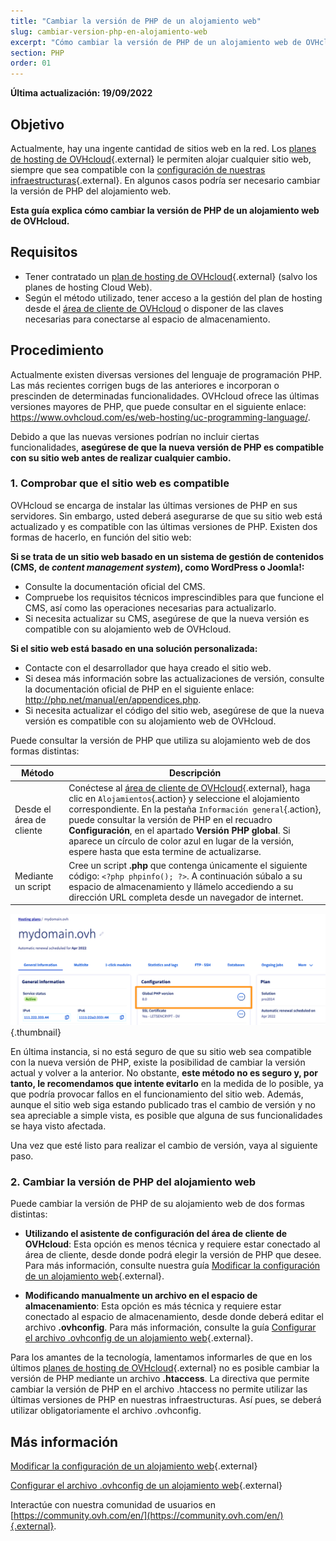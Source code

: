 ```yaml
---
title: "Cambiar la versión de PHP de un alojamiento web"
slug: cambiar-version-php-en-alojamiento-web
excerpt: "Cómo cambiar la versión de PHP de un alojamiento web de OVHcloud"
section: PHP
order: 01
---
```


**Última actualización: 19/09/2022**

## Objetivo

Actualmente, hay una ingente cantidad de sitios web en la red. Los [planes de hosting de OVHcloud](https://www.ovhcloud.com/es/web-hosting/){.external} le permiten alojar cualquier sitio web, siempre que sea compatible con la [configuración de nuestras infraestructuras](https://webhosting-infos.hosting.ovh.net){.external}. En algunos casos podría ser necesario cambiar la versión de PHP del alojamiento web.

**Esta guía explica cómo cambiar la versión de PHP de un alojamiento web de OVHcloud.**

## Requisitos

- Tener contratado un [plan de hosting de OVHcloud](https://www.ovhcloud.com/es/web-hosting/){.external} (salvo los planes de hosting Cloud Web).
- Según el método utilizado, tener acceso a la gestión del plan de hosting desde el [área de cliente de OVHcloud](https://ca.ovh.com/auth/?action=gotomanager&from=https://www.ovh.com/world/&ovhSubsidiary=ws) o disponer de las claves necesarias para conectarse al espacio de almacenamiento. 

## Procedimiento

Actualmente existen diversas versiones del lenguaje de programación PHP. Las más recientes corrigen bugs de las anteriores e incorporan o prescinden de determinadas funcionalidades. OVHcloud ofrece las últimas versiones mayores de PHP, que puede consultar en el siguiente enlace: <https://www.ovhcloud.com/es/web-hosting/uc-programming-language/>. 

Debido a que las nuevas versiones podrían no incluir ciertas funcionalidades, **asegúrese de que la nueva versión de PHP es compatible con su sitio web antes de realizar cualquier cambio.**

### 1. Comprobar que el sitio web es compatible

OVHcloud se encarga de instalar las últimas versiones de PHP en sus servidores. Sin embargo, usted deberá asegurarse de que su sitio web está actualizado y es compatible con las últimas versiones de PHP. Existen dos formas de hacerlo, en función del sitio web:

**Si se trata de un sitio web basado en un sistema de gestión de contenidos (CMS, de *content management system*), como WordPress o Joomla!:** 

- Consulte la documentación oficial del CMS. 
- Compruebe los requisitos técnicos imprescindibles para que funcione el CMS, así como las operaciones necesarias para actualizarlo.
- Si necesita actualizar su CMS, asegúrese de que la nueva versión es compatible con su alojamiento web de OVHcloud.

**Si el sitio web está basado en una solución personalizada:** 

- Contacte con el desarrollador que haya creado el sitio web.
- Si desea más información sobre las actualizaciones de versión, consulte la documentación oficial de PHP en el siguiente enlace: <http://php.net/manual/en/appendices.php>.
- Si necesita actualizar el código del sitio web, asegúrese de que la nueva versión es compatible con su alojamiento web de OVHcloud.

Puede consultar la versión de PHP que utiliza su alojamiento web de dos formas distintas: 

|Método|Descripción|
|---|---|
|Desde el área de cliente|Conéctese al [área de cliente de OVHcloud](https://ca.ovh.com/auth/?action=gotomanager&from=https://www.ovh.com/world/&ovhSubsidiary=ws){.external}, haga clic en `Alojamientos`{.action} y seleccione el alojamiento correspondiente. En la pestaña `Información general`{.action}, puede consultar la versión de PHP en el recuadro **Configuración**, en el apartado **Versión PHP global**. Si aparece un círculo de color azul en lugar de la versión, espere hasta que esta termine de actualizarse.|
|Mediante un script|Cree un script **.php** que contenga únicamente el siguiente código: `<?php phpinfo(); ?>`. A continuación súbalo a su espacio de almacenamiento y llámelo accediendo a su dirección URL completa desde un navegador de internet.|

![Versión de PHP](images/change-php-version-step1.png){.thumbnail}

En última instancia, si no está seguro de que su sitio web sea compatible con la nueva versión de PHP, existe la posibilidad de cambiar la versión actual y volver a la anterior. No obstante, **este método no es seguro y, por tanto, le recomendamos que intente evitarlo** en la medida de lo posible, ya que podría provocar fallos en el funcionamiento del sitio web. Además, aunque el sitio web siga estando publicado tras el cambio de versión y no sea apreciable a simple vista, es posible que alguna de sus funcionalidades se haya visto afectada. 

Una vez que esté listo para realizar el cambio de versión, vaya al siguiente paso.

### 2. Cambiar la versión de PHP del alojamiento web

Puede cambiar la versión de PHP de su alojamiento web de dos formas distintas:

- **Utilizando el asistente de configuración del área de cliente de OVHcloud**:  Esta opción es menos técnica y requiere estar conectado al área de cliente, desde donde podrá elegir la versión de PHP que desee. Para más información, consulte nuestra guía [Modificar la configuración de un alojamiento web](../cambiar_el_entorno_de_ejecucion_de_un_alojamiento/){.external}.

- **Modificando manualmente un archivo en el espacio de almacenamiento**: Esta opción es más técnica y requiere estar conectado al espacio de almacenamiento, desde donde deberá editar el archivo **.ovhconfig**. Para más información, consulte la guía [Configurar el archivo .ovhconfig de un alojamiento web](../configurar-archivo-ovhconfig/){.external}.

Para los amantes de la tecnología, lamentamos informarles de que en los últimos [planes de hosting de OVHcloud](https://www.ovhcloud.com/es/web-hosting/){.external} no es posible cambiar la versión de PHP mediante un archivo **.htaccess**. La directiva que permite cambiar la versión de PHP en el archivo .htaccess no permite utilizar las últimas versiones de PHP en nuestras infraestructuras. Así pues, se deberá utilizar obligatoriamente el archivo .ovhconfig.

## Más información

[Modificar la configuración de un alojamiento web](../cambiar_el_entorno_de_ejecucion_de_un_alojamiento/){.external}

[Configurar el archivo .ovhconfig de un alojamiento web](../configurar-archivo-ovhconfig/){.external}

Interactúe con nuestra comunidad de usuarios en [https://community.ovh.com/en/](https://community.ovh.com/en/){.external}.
